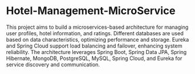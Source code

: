 # Hotel-Management-MicroService

This project aims to build a microservices-based architecture for
managing user profiles, hotel information, and ratings. Different
databases are used based on data characteristics, optimizing
performance and storage. Eureka and Spring Cloud support load
balancing and failover, enhancing system reliability.
The architecture leverages Spring Boot, Spring Data JPA,
Spring Hibernate, MongoDB, PostgreSQL, MySQL, Spring
Cloud, and Eureka for service discovery and
communication.
